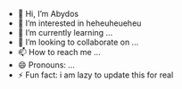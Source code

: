 - 👋 Hi, I’m Abydos
- 👀 I’m interested in heheuheueheu
- 🌱 I’m currently learning ...
- 💞️ I’m looking to collaborate on ...
- 📫 How to reach me ...
- 😄 Pronouns: ...
- ⚡ Fun fact: i am lazy to update this for real

<!---
ChakarKucing/ChakarKucing is a ✨ special ✨ repository because its `README.md` (this file) appears on your GitHub profile.
You can click the Preview link to take a look at your changes.
--->
